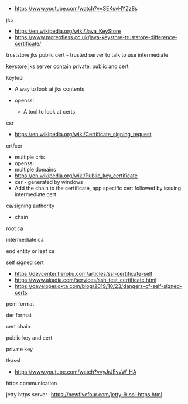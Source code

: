 
- https://www.youtube.com/watch?v=SEKsvHYZz8s

jks
  - https://en.wikipedia.org/wiki/Java_KeyStore
  - https://www.moreofless.co.uk/java-keystore-truststore-difference-certificate/

truststore jks
  public cert - trusted server to talk to
  use intermediate

keystore jks
  server
  contain private, public and cert

keytool
  - A way to look at jks contents

- openssl
  - A tool to look at certs

csr
  - https://en.wikipedia.org/wiki/Certificate_signing_request

crt/cer
  - multiple crts
  - openssl
  - multiple domains
  - https://en.wikipedia.org/wiki/Public_key_certificate
  - cer - generated by windows
  - Add the chain to the certificate, app specific cert followed by issuing intermediate cert

ca/signing authority
  - chain

root ca

intermediate ca

end entity or leaf ca

self signed cert
  - https://devcenter.heroku.com/articles/ssl-certificate-self
  - https://www.akadia.com/services/ssh_test_certificate.html
  - https://developer.okta.com/blog/2019/10/23/dangers-of-self-signed-certs

pem format

der format

cert chain

public key and cert

private key

tls/ssl

- https://www.youtube.com/watch?v=yJrJEvvW_HA

https communication

jetty https server
  -https://newfivefour.com/jetty-9-ssl-https.html
